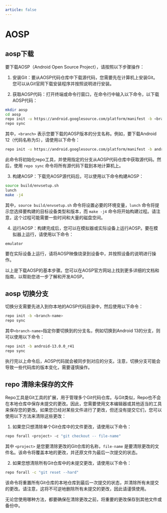 ```yaml
---
article: false
---
```


# AOSP

## aosp下载


要下载AOSP（Android Open Source Project），请按照以下步骤操作：

1.  安装Git：要从AOSP代码仓库中下载源代码，您需要先在计算机上安装Git。您可以从Git官网下载安装程序并按照说明进行安装。
    
2.  获取AOSP代码：打开终端或命令行窗口，在命令行中输入以下命令，以下载AOSP代码：

```bash
mkdir aosp
cd aosp
repo init -u https://android.googlesource.com/platform/manifest -b <branch>
repo sync
```

其中，`<branch>` 表示您要下载的AOSP版本的分支名称。例如，要下载Android 12（代码名称为S），请使用以下命令：


```bash
repo init -u https://android.googlesource.com/platform/manifest -b android-12.0.0_r1
```

此命令将初始化repo工具，并使用指定的分支从AOSP代码仓库中获取源代码。然后，使用 `repo sync` 命令将所有源代码下载到本地计算机上。

3.  构建AOSP：下载完AOSP源代码后，可以使用以下命令构建AOSP：

```bash
source build/envsetup.sh
lunch
make -j4
```

其中，`source build/envsetup.sh` 命令将设置必要的环境变量，`lunch` 命令将提示您选择要构建的目标设备类型和版本，而 `make -j4` 命令将开始构建过程。请注意，这个过程可能需要一些时间和大量的磁盘空间。

4.  运行AOSP：构建完成后，您可以在模拟器或实际设备上运行AOSP。要在模拟器上运行，请使用以下命令：

`emulator`

要在实际设备上运行，请将AOSP映像烧录到设备中，并按照设备的说明进行操作。

以上是下载AOSP的基本步骤。您可以在AOSP官方网站上找到更多详细的文档和指南，以帮助您进一步了解和开发AOSP。

## aosp 切换分支

切换分支需要先进入到你本地的AOSP代码目录中，然后使用以下命令：

```bash
repo init -b <branch-name>
repo sync
```

其中`<branch-name>`指定你要切换到的分支名，例如切换到Android 13的分支，则可以使用以下命令：

```bash
repo init -b android-13.0.0_r41
repo sync
```

执行完以上命令后，AOSP代码就会被同步到对应的分支。注意，切换分支可能会导致一些代码库的版本变化，需要谨慎操作。

## repo 清除未保存的文件

Repo工具是Git工具的扩展，用于管理多个Git代码仓库。与Git类似，Repo也不会在本地仓库中保存未提交的更改。因此，您需要使用文本编辑器或其他适当的工具来保存您的更改。如果您已经对某些文件进行了更改，但还没有提交它们，您可以使用以下方法来清除这些更改：

1.  如果您只想清除单个Git仓库中的文件更改，请使用以下命令：

```bash
repo forall <project> -c "git checkout -- file-name"
```

其中 `<project>` 是您要清除更改的Git仓库的名称，`file-name` 是要清除更改的文件名。该命令将覆盖本地的更改，并还原文件为最后一次提交的状态。

2.  如果您想清除所有Git仓库中的未提交更改，请使用以下命令：

```bash
repo forall -c "git reset --hard"
```

该命令将重置所有Git仓库的本地仓库到最后一次提交的状态，并清除所有未提交的更改。请注意，这将不可逆地删除所有未提交的更改，因此请谨慎使用。

无论您使用哪种方法，都要确保在清除更改之前，将重要的更改保存到其他文件或备份中。
